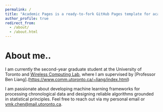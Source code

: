 ```yaml
---
permalink: /
title: "Academic Pages is a ready-to-fork GitHub Pages template for academic personal websites"
author_profile: true
redirect_from: 
  - /about/
  - /about.html
---
```




About me..
======
I am currently the second-year graduate student at the University of Toronto and [Wireless Computing Lab](https://www.comm.utoronto.ca/%7Eliang/group/WCL.html), where I am supervised by [Professor Ben Liang].(https://www.comm.utoronto.ca/~liang/index.html)

I am passionate about developing machine learning frameworks for processing chronological data and designing reliable algorithms grounded in statistical principles. Feel free to reach out via my personal email or ymk.chen@mail.utoronto.ca.

